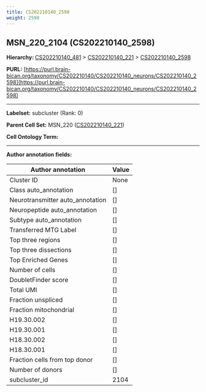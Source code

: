 ```yaml
---
title: CS202210140_2598
weight: 2598
---
```

## MSN_220_2104 (CS202210140_2598)
<b>Hierarchy: </b>
[CS202210140_481](../CS202210140_481) >
[CS202210140_221](../CS202210140_221) >
[CS202210140_2598](../CS202210140_2598)

**PURL:** [https://purl.brain-bican.org/taxonomy/CS202210140/CS202210140_neurons/CS202210140_2598](https://purl.brain-bican.org/taxonomy/CS202210140/CS202210140_neurons/CS202210140_2598)

---


**Labelset:** subcluster (Rank: 0)

**Parent Cell Set:** MSN_220 ([CS202210140_221](../CS202210140_221))



**Cell Ontology Term:** 

[MARKER GENES.]: #


---

[TRANSFERRED ANNOTATIONS.]: #


[AUTHOR ANNOTATION FIELDS.]: #


**Author annotation fields:**

| Author annotation | Value |
|-------------------|-------|
|Cluster ID|None|
|Class auto_annotation|[]|
|Neurotransmitter auto_annotation|[]|
|Neuropeptide auto_annotation|[]|
|Subtype auto_annotation|[]|
|Transferred MTG Label|[]|
|Top three regions|[]|
|Top three dissections|[]|
|Top Enriched Genes|[]|
|Number of cells|[]|
|DoubletFinder score|[]|
|Total UMI|[]|
|Fraction unspliced|[]|
|Fraction mitochondrial|[]|
|H19.30.002|[]|
|H19.30.001|[]|
|H18.30.002|[]|
|H18.30.001|[]|
|Fraction cells from top donor|[]|
|Number of donors|[]|
|subcluster_id|2104|

